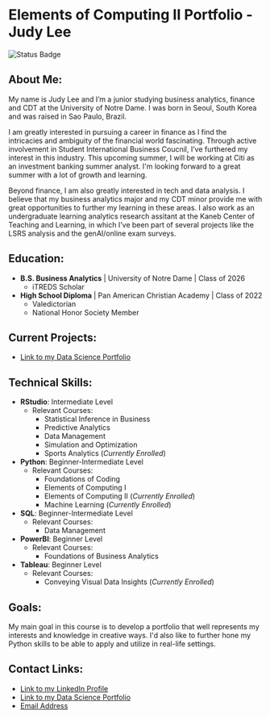 # Elements of Computing II Portfolio - Judy Lee

![Status Badge](https://github.com/NDylee34/NDylee34/workflows/main.yml/badge.svg?branch=feature-1)

## About Me:
My name is Judy Lee and I’m a junior studying business analytics, finance and CDT at the University of Notre Dame. I was born in Seoul, South Korea and was raised in Sao Paulo, Brazil. 

I am greatly interested in pursuing a career in finance as I find the intricacies and ambiguity of the financial world fascinating. Through active involvement in Student International Business Coucnil, I’ve furthered my interest in this industry. This upcoming summer, I will be working at Citi as an investment banking summer analyst. I'm looking forward to a great summer with a lot of growth and learning. 

Beyond finance, I am also greatly interested in tech and data analysis. I believe that my business analytics major and my CDT minor provide me with great opportunities to further my learning in these areas. I also work as an undergraduate learning analytics research assitant at the Kaneb Center of Teaching and Learning, in which I’ve been part of several projects like the LSRS analysis and the genAI/online exam surveys.

## Education:
- **B.S. Business Analytics** | University of Notre Dame | Class of 2026
    - iTREDS Scholar
- **High School Diploma** | Pan American Christian Academy | Class of 2022
    - Valedictorian
    - National Honor Society Member

## Current Projects:
- [Link to my Data Science Portfolio](https://github.com/NDylee34/Lee-Python-Portfolio)

## Technical Skills:
- **RStudio**: Intermediate Level
    - Relevant Courses:
        - Statistical Inference in Business
        - Predictive Analytics
        - Data Management
        - Simulation and Optimization
        - Sports Analytics (_Currently Enrolled_)
- **Python**: Beginner-Intermediate Level
    - Relevant Courses:
        - Foundations of Coding
        - Elements of Computing I
        - Elements of Computing II (_Currently Enrolled_)
        - Machine Learning (_Currently Enrolled_)
- **SQL**: Beginner-Intermediate Level
    - Relevant Courses:
        - Data Management
- **PowerBI**: Beginner Level
    - Relevant Courses:
        - Foundations of Business Analytics
- **Tableau**: Beginner Level
    - Relevant Courses:
        - Conveying Visual Data Insights (_Currently Enrolled_)

## Goals:
My main goal in this course is to develop a portfolio that well represents my interests and knowledge in creative ways. I'd also like to further hone my Python skills to be able to apply and utilize in real-life settings.

## Contact Links:
- [Link to my LinkedIn Profile](www.linkedin.com/in/yujinlee7)
- [Link to my Data Science Portfolio](https://github.com/NDylee34/Lee-Python-Portfolio)
- [Email Address](ylee34@nd.edu)

